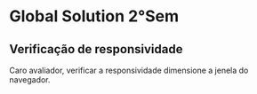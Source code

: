 # Global Solution 2°Sem

## Verificação de responsividade

Caro avaliador, verificar a responsividade dimensione a jenela do navegador.

